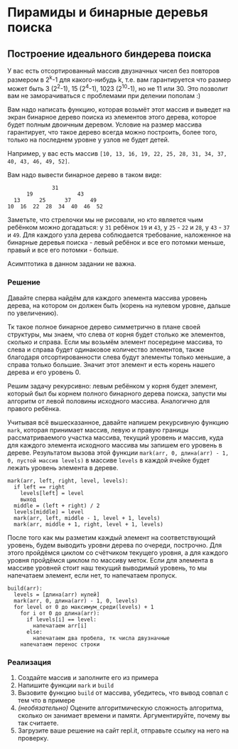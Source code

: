 # Пирамиды и бинарные деревья поиска
## Построение идеального биндерева поиска

У вас есть отсортированный массив двузначных чисел без повторов размером в 2<sup>k</sup>-1 для какого-нибудь k, т.е. вам гарантируется что размер может быть 3 (2<sup>2</sup>-1), 15 (2<sup>4</sup>-1), 1023 (2<sup>10</sup>-1), но не 11 или 30. Это позволит вам не заморачиваться с проблемами при делении пополам :)

Вам надо написать функцию, которая возьмёт этот массив и выведет на экран бинарное дерево поиска из элементов этого дерева, которое будет полным двоичным деревом. Условие на размер массива гарантирует, что такое дерево всегда можно построить, более того, только на последнем уровне у узлов не будет детей.

Например, у вас есть массив `[10, 13, 16, 19, 22, 25, 28, 31, 34, 37, 40, 43, 46, 49, 52]`.

Вам надо вывести бинарное дерево в таком виде:
```
              31              
      19              43      
  13      25      37      49  
10  16  22  28  34  40  46  52
```

Заметьте, что стрелочки мы не рисовали, но кто является чьим ребёнком можно догадаться: у `31` ребёнок `19` и `43`, у `25` - `22` и `28`, у `43` - `37` и `49`. Для каждого узла дерева соблюдается требование, наложенное на бинарные деревья поиска - левый ребёнок и все его потомки меньше, правый и все его потомки - больше.

Асимптотика в данном задании не важна.

### Решение
Давайте сперва найдём для каждого элемента массива уровень дерева, на котором он должен быть (корень на нулевом уровне, дальше по увеличению).

Тк такое полное бинарное дерево симметрично в плане своей структуры, мы знаем, что слева от корня будет столько же элементов, сколько и справа. Если мы возьмём элемент посередине массива, то слева и справа будет одинаковое количество элементов, также благодаря отсортированности слева будут элементы только меньшие, а справа только большие. Значит этот элемент и есть корень нашего дерева и его уровень 0.

Решим задачу рекурсивно: левым ребёнком у корня будет элемент, который был бы корнем полного бинарного дерева поиска, запусти мы алгоритм от левой половины исходного массива. Аналогично для правого ребёнка.

Учитывая всё вышесказанное, давайте напишем рекурсивную функцию `mark`, которая принимает массив, левую и правую границы рассматриваемого участка массива, текущий уровень и массив, куда для каждого элемента исходного массива мы запишем его уровень в дереве. Результатом вызова этой функции `mark(arr, 0, длина(arr) - 1, 0, пустой массив levels)` в массиве `levels` в каждой ячейке будет лежать уровень элемента в дереве.

```
mark(arr, left, right, level, levels):
  if left == right
    levels[left] = level
    выход
  middle = (left + right) / 2
  levels[middle] = level
  mark(arr, left, middle - 1, level + 1, levels)
  mark(arr, middle + 1, right, level + 1, levels)
```

После того как мы разметим каждый элемент на соответствующий уровень, будем выводить уровни дерева по очереди, построчно. Для этого пройдёмся циклом со счётчиком текущего уровня, а для каждого уровня пройдёмся циклом по массиву меток. Если для элемента в массиве уровней стоит наш текущий выводимый уровень, то мы напечатаем элемент, если нет, то напечатаем пропуск.

```
build(arr):
  levels = [длина(arr) нулей]
  mark(arr, 0, длина(arr) - 1, 0, levels)
  for level от 0 до максимум_среди(levels) + 1
    for i от 0 до длина(arr):
      if levels[i] == level:
        напечатаем arr[i]
      else:
        напечатаем два пробела, тк числа двузначные
    напечатаем перенос строки
```

### Реализация
1. Создайте массив и заполните его из примера
2. Напишите функции `mark` и `build`
3. Вызовите функцию `build` от массива, убедитесь, что вывод совпал с тем что в примере
4. *(необязательно)* Оцените алгоритмическую сложность алгоритма, сколько он занимает времени и памяти. Аргументируйте, почему вы так считаете.
5. Загрузите ваше решение на сайт repl.it, отправьте ссылку на него на проверку.